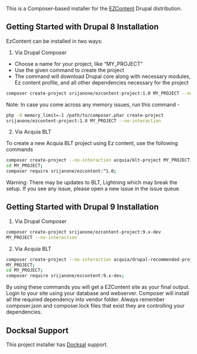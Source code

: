 This is a Composer-based installer for the 
[EZContent](https://www.drupal.org/project/ezcontent) Drupal distribution.

## Getting Started with Drupal 8 Installation

EzContent can be installed in two ways:

1. Via Drupal Composer

 * Choose a name for your project, like “MY_PROJECT”
 * Use the given command to create the project
 * The command will download Drupal core along with necessary modules,
Ez content profile, and all other dependencies necessary for the project
```bash
composer create-project srijanone/ezcontent-project:1.0 MY_PROJECT --no-interaction
```

Note: In case you come across any memory issues, run this command -
```bash
php -d memory_limit=-1 /path/to/composer.phar create-project
srijanone/ezcontent-project:1.0 MY_PROJECT --no-interaction
```

2. Via Acquia BLT

To create a new Acquia BLT project using Ez content, use the following commands
```bash
composer create-project --no-interaction acquia/blt-project MY_PROJECT;
cd MY_PROJECT;
composer require srijanone/ezcontent:^1.0;
```
Warning: There may be updates to BLT, Lightning which may break the setup. If
you see any issue, please open a new issue in the issue queue.

## Getting Started with Drupal 9 Installation

1. Via Drupal Composer

```bash
composer create-project srijanone/ezcontent-project:9.x-dev
MY_PROJECT --no-interaction
```
2. Via Acquia BLT

```bash
composer create-project --no-interaction acquia/drupal-recommended-project
MY_PROJECT;
cd MY_PROJECT;
composer require srijanone/ezcontent:9.x-dev;
```

By using these commands you will get a EZContent site as your final output.
Login to your site using your database and webserver. Composer will install
all the required dependency into vendor folder. Always remember composer.json
and composer.lock files that exist they are controlling your dependencies.

## Docksal Support
This project installer has [Docksal](https://docksal.io/) support.
